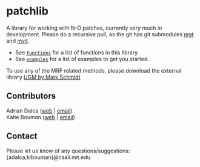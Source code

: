 patchlib
========

A library for working with N-D patches, currently very much in development.
Please do a recursive pull, as the git has git submodules [mgt](https://github.com/adalca/mgt) and [mvit](https://github.com/adalca/mivt).

- See [`functions`](src/functions.md) for a list of functions in this library.
- See [`examples`](examples/examples.md) for a list of examples to get you started.

To use any of the MRF related methods, please download the external library [UGM by Mark Schmidt](http://www.cs.ubc.ca/~schmidtm/Software/UGM.html)

Contributors
------------
Adrian Dalca ([web](http://adalca.mit.edu) | [email](mailto:adalca@mit.edu))  
Katie Bouman ([web](http://people.csail.mit.edu/klbouman) | [email](mailto:klbouman@csail.mit.edu))

Contact
-------
Please let us know of any questions/suggestions: {adalca,klbouman}@csail.mit.edu


